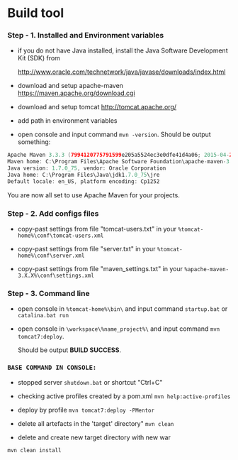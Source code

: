 # Build tool


### Step - 1. Installed and Environment variables

* if you do not have Java installed, install the Java Software Development Kit (SDK) from

  http://www.oracle.com/technetwork/java/javase/downloads/index.html

* download and setup apache-maven https://maven.apache.org/download.cgi

* download and setup tomcat http://tomcat.apache.org/

* add path in environment variables

* open console and input command `mvn -version`. Should be output something:

```java
Apache Maven 3.3.3 (7994120775791599e205a5524ec3e0dfe41d4a06; 2015-04-22T17:27:37+05:30)
Maven home: C:\Program Files\Apache Software Foundation\apache-maven-3.3.3
Java version: 1.7.0_75, vendor: Oracle Corporation
Java home: C:\Program Files\Java\jdk1.7.0_75\jre
Default locale: en_US, platform encoding: Cp1252
```
		
You are now all set to use Apache Maven for your projects.


### Step - 2. Add configs files

* copy-past settings from file "tomcat-users.txt" in your `%tomcat-home%\conf\tomcat-users.xml` 

* copy-past settings from file "server.txt" in your `%tomcat-home%\conf\server.xml`

* copy-past settings from file "maven_settings.txt" in your `%apache-maven-3.X.X%\conf\settings.xml`


### Step - 3. Command line 

* open console in `%tomcat-home%\bin\` and input command `startup.bat` or `catalina.bat run`

* open console in `\workspace\%name_project%\` and input command `mvn tomcat7:deploy`.

  Should be output **BUILD SUCCESS**.
	
	
### `BASE COMMAND IN CONSOLE:`
* stopped server
		 `shutdown.bat` or shortcut "Ctrl+C"

* checking active profiles created by a pom.xml
		 `mvn help:active-profiles`

* deploy by profile
		 `mvn tomcat7:deploy -PMentor`
		
* delete all artefacts in the 'target' directory"
`mvn clean`
		
* delete and create new target directory with new war 

`mvn clean install`
		

